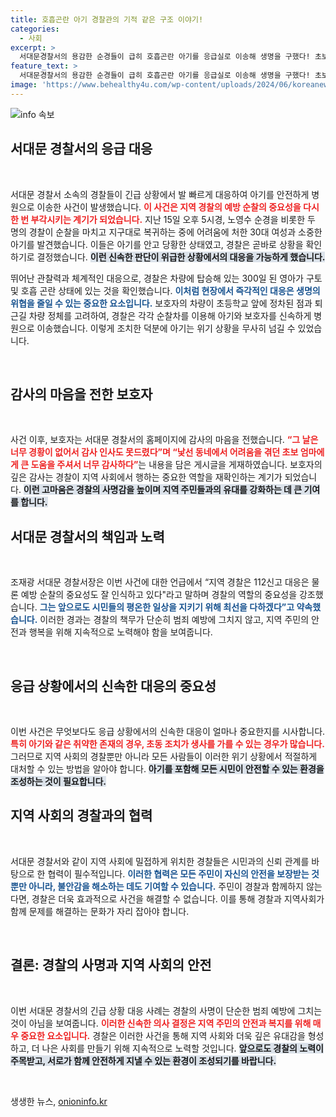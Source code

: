 ```yaml
---
title: 호흡곤란 아기 경찰관의 기적 같은 구조 이야기!
categories:
  - 사회
excerpt: >
  서대문경찰서의 용감한 순경들이 급히 호흡곤란 아기를 응급실로 이송해 생명을 구했다! 초보 엄마의 위기 속에서 빛난 경찰의 신속한 판단과 행동, 그 감동적인 이야기를 확인해보세요.
feature_text: >
  서대문경찰서의 용감한 순경들이 급히 호흡곤란 아기를 응급실로 이송해 생명을 구했다! 초보 엄마의 위기 속에서 빛난 경찰의 신속한 판단과 행동, 그 감동적인 이야기를 확인해보세요.
image: 'https://www.behealthy4u.com/wp-content/uploads/2024/06/koreanews.jpg'
---
```


<p><img src="https://www.behealthy4u.com/wp-content/uploads/2024/06/koreanews.jpg" alt="info 속보" /></p>

<h2 data-ke-size="size26">서대문 경찰서의 응급 대응</h2>

<p data-ke-size="size16">&nbsp;</p>

<p>서대문 경찰서 소속의 경찰들이 긴급 상황에서 발 빠르게 대응하여 아기를 안전하게 병원으로 이송한 사건이 발생했습니다. <b><span style="color: #ee2323;">이 사건은 지역 경찰의 예방 순찰의 중요성을 다시 한 번 부각시키는 계기가 되었습니다.</span></b> 지난 15일 오후 5시경, 노영수 순경을 비롯한 두 명의 경찰이 순찰을 마치고 지구대로 복귀하는 중에 어려움에 처한 30대 여성과 소중한 아기를 발견했습니다. 이들은 아기를 안고 당황한 상태였고, 경찰은 곧바로 상황을 확인하기로 결정했습니다. <b><span style="background-color: #21538527;">이런 신속한 판단이 위급한 상황에서의 대응을 가능하게 했습니다.</span></b></p>

<p>뛰어난 관찰력과 체계적인 대응으로, 경찰은 차량에 탑승해 있는 300일 된 영아가 구토 및 호흡 곤란 상태에 있는 것을 확인했습니다. <b><span style="color: #1a5490;">이처럼 현장에서 즉각적인 대응은 생명의 위협을 줄일 수 있는 중요한 요소입니다.</span></b> 보호자의 차량이 초등학교 앞에 정차된 점과 퇴근길 차량 정체를 고려하여, 경찰은 각각 순찰차를 이용해 아기와 보호자를 신속하게 병원으로 이송했습니다. 이렇게 조치한 덕분에 아기는 위기 상황을 무사히 넘길 수 있었습니다.</p>

<p data-ke-size="size16">&nbsp;</p>

<h2 data-ke-size="size26">감사의 마음을 전한 보호자</h2>

<p data-ke-size="size16">&nbsp;</p>

<p>사건 이후, 보호자는 서대문 경찰서의 홈페이지에 감사의 마음을 전했습니다. <b><span style="color: #ee2323;">“그 날은 너무 경황이 없어서 감사 인사도 못드렸다”며 “낯선 동네에서 어려움을 겪던 초보 엄마에게 큰 도움을 주셔서 너무 감사하다”</span></b>는 내용을 담은 게시글을 게재하였습니다. 보호자의 깊은 감사는 경찰이 지역 사회에서 행하는 중요한 역할을 재확인하는 계기가 되었습니다. <b><span style="background-color: #21538527;">이런 고마움은 경찰의 사명감을 높이며 지역 주민들과의 유대를 강화하는 데 큰 기여를 합니다.</span></b></p>

<h2 data-ke-size="size26">서대문 경찰서의 책임과 노력</h2>

<p data-ke-size="size16">&nbsp;</p>

<p>조재광 서대문 경찰서장은 이번 사건에 대한 언급에서 “지역 경찰은 112신고 대응은 물론 예방 순찰의 중요성도 잘 인식하고 있다"라고 말하며 경찰의 역할의 중요성을 강조했습니다. <b><span style="color: #1a5490;">그는 앞으로도 시민들의 평온한 일상을 지키기 위해 최선을 다하겠다”고 약속했습니다.</span></b> 이러한 경과는 경찰의 책무가 단순히 범죄 예방에 그치지 않고, 지역 주민의 안전과 행복을 위해 지속적으로 노력해야 함을 보여줍니다.</p>

<p data-ke-size="size16">&nbsp;</p>

<h2 data-ke-size="size26">응급 상황에서의 신속한 대응의 중요성</h2>

<p data-ke-size="size16">&nbsp;</p>

<p>이번 사건은 무엇보다도 응급 상황에서의 신속한 대응이 얼마나 중요한지를 시사합니다. <b><span style="color: #ee2323;">특히 아기와 같은 취약한 존재의 경우, 초동 조치가 생사를 가를 수 있는 경우가 많습니다.</span></b> 그러므로 지역 사회의 경찰뿐만 아니라 모든 사람들이 이러한 위기 상황에서 적절하게 대처할 수 있는 방법을 알아야 합니다. <b><span style="background-color: #21538527;">아기를 포함해 모든 시민이 안전할 수 있는 환경을 조성하는 것이 필요합니다.</span></b></p>

<h2 data-ke-size="size26">지역 사회의 경찰과의 협력</h2>

<p data-ke-size="size16">&nbsp;</p>

<p>서대문 경찰서와 같이 지역 사회에 밀접하게 위치한 경찰들은 시민과의 신뢰 관계를 바탕으로 한 협력이 필수적입니다. <b><span style="color: #1a5490;">이러한 협력은 모든 주민이 자신의 안전을 보장받는 것뿐만 아니라, 불안감을 해소하는 데도 기여할 수 있습니다.</span></b> 주민이 경찰과 함께하지 않는다면, 경찰은 더욱 효과적으로 사건을 해결할 수 없습니다. 이를 통해 경찰과 지역사회가 함께 문제를 해결하는 문화가 자리 잡아야 합니다.</p>

<p data-ke-size="size16">&nbsp;</p>

<h2 data-ke-size="size26">결론: 경찰의 사명과 지역 사회의 안전</h2>

<p data-ke-size="size16">&nbsp;</p>

<p>이번 서대문 경찰서의 긴급 상황 대응 사례는 경찰의 사명이 단순한 범죄 예방에 그치는 것이 아님을 보여줍니다. <b><span style="color: #ee2323;">이러한 신속한 의사 결정은 지역 주민의 안전과 복지를 위해 매우 중요한 요소입니다.</span></b> 경찰은 이러한 사건을 통해 지역 사회와 더욱 깊은 유대감을 형성하고, 더 나은 사회를 만들기 위해 지속적으로 노력할 것입니다. <b><span style="background-color: #21538527;">앞으로도 경찰의 노력이 주목받고, 서로가 함께 안전하게 지낼 수 있는 환경이 조성되기를 바랍니다.</span></b></p>

<p data-ke-size="size16">&nbsp;</p>
생생한 뉴스, <a href="https://onioninfo.kr" rel="dofollow">onioninfo.kr</a>



